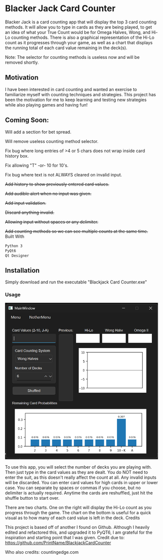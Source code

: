# Blacker Jack Card Counter

Blacker Jack is a card counting app that will display the top 3 card counting methods. It will allow you to type in cards as they are being played, to get an idea of what your True Count would be for Omega Halves, Wong, and Hi-Lo counting methods. There is also a graphical representation of the Hi-Lo count as it progresses through your game, as well as a chart that displays the running total of each card value remaining in the deck(s).

Note: The selector for counting methods is useless now and will be removed shortly.
## Motivation

I have been interested in card counting and wanted an exercise to familiarize myself with counting techniques and strategies. This project has been the motivation for me to keep learning and testing new strategies while also playing games and having fun!
## Coming Soon:

Will add a section for bet spread.

Will remove useless counting method selector.

Fix bug where long entries of >4 or 5 chars does not wrap inside card history box.

Fix allowing "T" -or- 10 for 10's.

Fix bug where text is not ALWAYS cleared on invalid input. 

~~Add history to show previously entered card values.~~

~~Add audible alert when no input was given.~~

~~Add input validation.~~

~~Discard anything invalid.~~

~~Allowing input without spaces or any delimiter.~~

~~Add counting methods so we can see multiple counts at the same time.~~
Built With

    Python 3
    PyQt6
    Qt Designer

## Installation

Simply download and run the executable "Blackjack Card Counter.exe"
### Usage
![Sample GUI](https://github.com/aljamima/BlackerJack/blob/main/screenshot.png?raw=true)

To use this app, you will select the number of decks you are playing with. Then just type in the card values as they are dealt. You do NOT need to enter the suit, as this doesn't really affect the count at all. Any invalid inputs will be discarded. You can enter card values for high cards in upper or lower case. You can separate by spaces or commas if you choose, but no delimiter is actually required. Anytime the cards are reshuffled, just hit the shuffle button to start over.

There are two charts. One on the right will display the Hi-Lo count as you progress through the game. The chart on the bottom is useful for a quick visual as to how many of each card value is left in the deck.
Credits

This project is based off of another I found on Github. Although I heavily edited and refactored this, and upgraded it to PyQT6, I am grateful for the inspiration and starting point that I was given. Credit due to: https://github.com/PrintName/BlackjackCardCounter

Who also credits: countingedge.com
